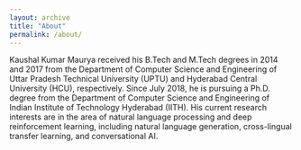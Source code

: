 ```yaml
---
layout: archive
title: "About"
permalink: /about/
---
```


Kaushal Kumar Maurya received his B.Tech and M.Tech degrees in 2014 and 2017 from the Department of Computer Science and Engineering of Uttar Pradesh Technical University (UPTU) and Hyderabad Central University (HCU), respectively. Since July 2018, he is pursuing a Ph.D. degree from the Department of Computer Science and Engineering of Indian Institute of Technology Hyderabad (IITH). His current research interests are in the area of natural language processing and deep reinforcement learning, including natural language generation, cross-lingual transfer learning, and conversational AI.
